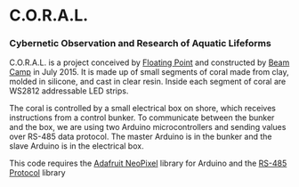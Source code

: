 

# C.O.R.A.L.


### Cybernetic Observation and Research of Aquatic Lifeforms


C.O.R.A.L. is a project conceived by [Floating Point](http://floating.pt) and constructed by [Beam Camp](http://beamcamp.com) in July 2015. It is made up of small segments of coral made from clay, molded in silicone, and cast in clear resin. Inside each segment of coral are WS2812 addressable LED strips.

The coral is controlled by a small electrical box on shore, which receives instructions from a control bunker. To communicate between the bunker and the box, we are using two Arduino microcontrollers and sending values over RS-485 data protocol. The master Arduino is in the bunker and the slave Arduino is in the electrical box.

This code requires the [Adafruit NeoPixel](https://github.com/adafruit/Adafruit_NeoPixel_) library for Arduino and the [RS-485 Protocol](http://www.gammon.com.au/forum/?id=11428) library

